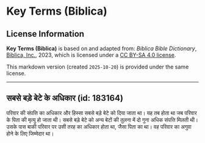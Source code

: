 # Key Terms (Biblica)

## License Information

**Key Terms (Biblica)** is based on and adapted from: _Biblica Bible Dictionary_, [Biblica, Inc.](https://www.biblica.com/), 2023, which is licensed under a [CC BY-SA 4.0 license](https://creativecommons.org/licenses/by-sa/4.0/legalcode.en).

This markdown version (created `2025-10-20`) is provided under the same license.



--------------------------------

## सबसे बड़े बेटे के अधिकार (id: 183164)

परिवार की संपत्ति का अधिकार और हिस्सा सबसे बड़े बेटे को दिया जाता था। यह तब होता था जब परिवार के पिता की मृत्यु हो जाता थी। सबसे बड़े बेटे को अन्य बेटों की तुलना में दो गुना अधिक संपत्ति मिलती थी। उसके पास बाकी परिवार पर उसी तरह का अधिकार होता था, जैसा पिता का था। वह परिवार का अगुवा होने के लिए जिम्मेदार था।


